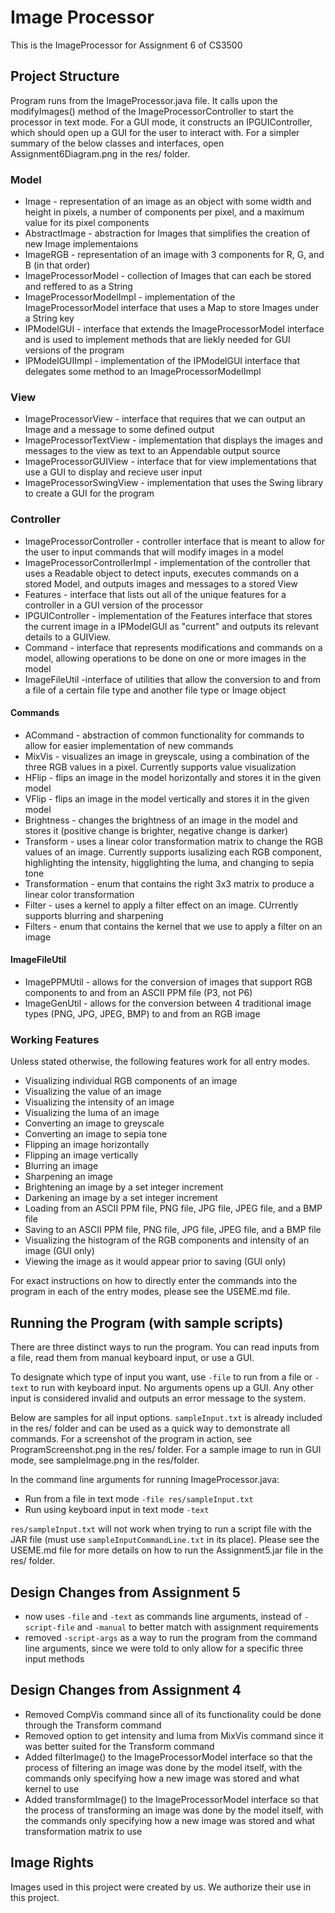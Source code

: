 # Image Processor
This is the ImageProcessor for Assignment 6 of CS3500

## Project Structure
Program runs from the ImageProcessor.java file. It calls upon the modifyImages() method of the ImageProcessorController to start the processor in text mode. For a GUI mode, it constructs an
IPGUIController, which should open up a GUI for the user to interact with. 
For a simpler summary of the below classes and interfaces, open Assignment6Diagram.png in the res/ folder.

### Model
- Image - representation of an image as an object with some width and height in pixels, a number of components per pixel, and a maximum value for its pixel components
- AbstractImage - abstraction for Images that simplifies the creation of new Image implementaions
- ImageRGB - representation of an image with 3 components for R, G, and B (in that order)
- ImageProcessorModel - collection of Images that can each be stored and reffered to as a String
- ImageProcessorModelImpl - implementation of the ImageProcessorModel interface that uses a Map to store Images under a String key
- IPModelGUI - interface that extends the ImageProcessorModel interface and is used to implement methods that are liekly needed for GUI versions of the program
- IPModelGUIImpl - implementation of the IPModelGUI interface that delegates some method to an ImageProcessorModelImpl

### View
- ImageProcessorView - interface that requires that we can output an Image and a message to some defined output
- ImageProcessorTextView - implementation that displays the images and messages to the view as text to an Appendable output source
- ImageProcessorGUIView - interface that for view implementations that use a GUI to display and recieve user input
- ImageProcessorSwingView - implementation that uses the Swing library to create a GUI for the program

### Controller
- ImageProcessorController - controller interface that is meant to allow for the user to input commands that will modify images in a model
- ImageProcessorControllerImpl - implementation of the controller that uses a Readable object to detect inputs, executes commands on a stored Model, and outputs images and messages to a stored View
- Features - interface that lists out all of the unique features for a controller in a GUI version of the processor
- IPGUIController - implementation of the Features interface that stores the current image in a IPModelGUI as "current" and outputs its relevant details to a GUIView.
- Command - interface that represents modifications and commands on a model, allowing operations to be done on one or more images in the model
- ImageFileUtil -interface of utilities that allow the conversion to and from a file of a certain file type and another file type or Image object

#### Commands
- ACommand - abstraction of common functionality for commands to allow for easier implementation of new commands
- MixVis - visualizes an image in greyscale, using a combination of the three RGB values in a pixel. Currently supports value visualization
- HFlip - flips an image in the model horizontally and stores it in the given model
- VFlip - flips an image in the model vertically and stores it in the given model
- Brightness - changes the brightness of an image in the model and stores it (positive change is brighter, negative change is darker)
- Transform - uses a linear color transformation matrix to change the RGB values of an image. Currently supports iusalizing each RGB component, highlighting the intensity, higglighting the luma, and changing to sepia tone
- Transformation - enum that contains the right 3x3 matrix to produce a linear color transformation
- Filter - uses a kernel to apply a filter effect on an image. CUrrently supports blurring and sharpening
- Filters - enum that contains the kernel that we use to apply a filter on an image

#### ImageFileUtil
- ImagePPMUtil - allows for the conversion of images that support RGB components to and from an ASCII PPM file (P3, not P6)
- ImageGenUtil - allows for the conversion between 4 traditional image types (PNG, JPG, JPEG, BMP) to and from an RGB image

### Working Features 
Unless stated otherwise, the following features work for all entry modes.
- Visualizing individual RGB components of an image
- Visualizing the value of an image
- Visualizing the intensity of an image
- Visualizing the luma of an image
- Converting an image to greyscale
- Converting an image to sepia tone
- Flipping an image horizontally 
- Flipping an image vertically
- Blurring an image
- Sharpening an image
- Brightening an image by a set integer increment
- Darkening an image by a set integer increment
- Loading from an ASCII PPM file, PNG file, JPG file, JPEG file, and a BMP file
- Saving to an ASCII PPM file, PNG file, JPG file, JPEG file, and a BMP file
- Visualizing the histogram of the RGB components and intensity of an image (GUI only)
- Viewing the image as it would appear prior to saving (GUI only)

For exact instructions on how to directly enter the commands into the program in each of the entry modes, please see the USEME.md file.

## Running the Program (with sample scripts)
There are three distinct ways to run the program. You can read inputs from a file, read them from manual keyboard input, or use a GUI.

To designate which type of input you want, use `-file` to run from a file or `-text` to run with keyboard input. No arguments opens up a GUI. Any other input is considered invalid and outputs an error message to the system.

Below are samples for all input options. `sampleInput.txt` is already included in the res/ folder and can be used as a quick way to demonstrate all commands. 
For a screenshot of the program in action, see ProgramScreenshot.png in the res/ folder. 
For a sample image to run in GUI mode, see sampleImage.png in the res/folder.

In the command line arguments for running ImageProcessor.java:
- Run from a file in text mode
`-file res/sampleInput.txt`  
- Run using keyboard input in text mode
`-text`

`res/sampleInput.txt` will not work when trying to run a script file with the JAR file (must use `sampleInputCommandLine.txt` in its place). Please see the USEME.md file for more details on how to run the Assignment5.jar file in the res/ folder. 

## Design Changes from Assignment 5
- now uses `-file` and `-text` as commands line arguments, instead of `-script-file` and `-manual` to better match with assignment requirements
- removed `-script-args` as a way to run the program from the command line arguments, since we were told to only allow for a specific three input methods

## Design Changes from Assignment 4
- Removed CompVis command since all of its functionality could be done through the Transform command
- Removed option to get intensity and luma from MixVis command since it was better suited for the Transform command
- Added filterImage() to the ImageProcessorModel interface so that the process of filtering an image was done by the model itself, with the commands only specifying how a new image was stored and what kernel to use
- Added transformImage() to the ImageProcessorModel interface so that the process of transforming an image was done by the model itself, with the commands only specifying how a new image was stored and what transformation matrix to use

## Image Rights
Images used in this project were created by us. We authorize their use in this project.